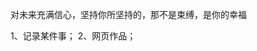 对未来充满信心，坚持你所坚持的，那不是束缚，是你的幸福


1、记录某件事；
2、网页作品；























































